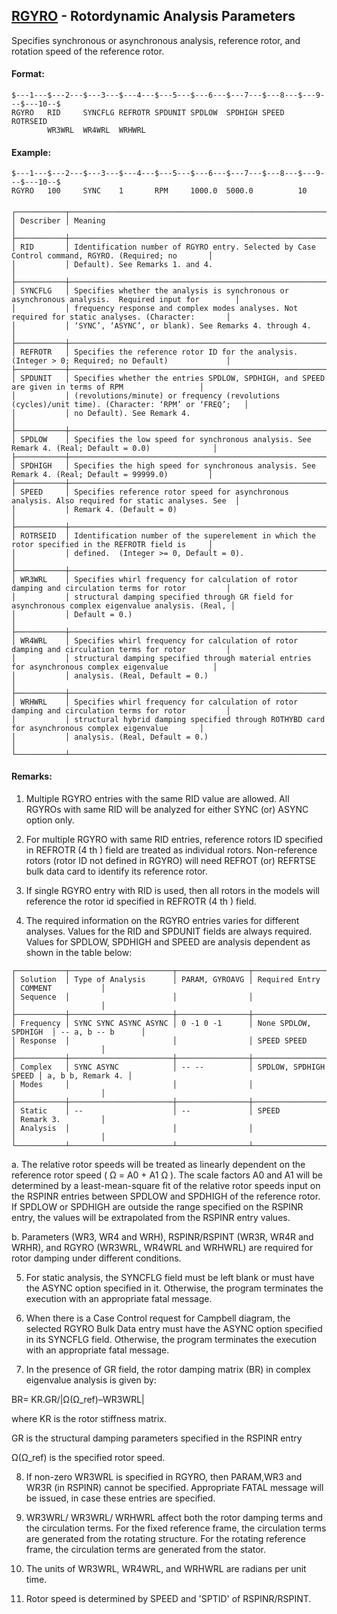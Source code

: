 ## [RGYRO](https://help.hexagonmi.com/bundle/MSC_Nastran_2022.4/page/Nastran_Combined_Book/qrg/bulkqrs/TOC.RGYRO.xhtml) - Rotordynamic Analysis Parameters

Specifies synchronous or asynchronous analysis, reference rotor, and rotation speed of the reference rotor.

#### Format:

```nastran
$---1---$---2---$---3---$---4---$---5---$---6---$---7---$---8---$---9---$---10--$
RGYRO   RID     SYNCFLG REFROTR SPDUNIT SPDLOW  SPDHIGH SPEED   ROTRSEID        
        WR3WRL  WR4WRL  WRHWRL                                                  
```
#### Example:<span></span>

```nastran
$---1---$---2---$---3---$---4---$---5---$---6---$---7---$---8---$---9---$---10--$
RGYRO   100     SYNC    1       RPM     1000.0  5000.0          10              
```
#### <span></span>

```text
┌───────────┬────────────────────────────────────────────────────────────────────────────────────────────────────┐
│ Describer │ Meaning                                                                                            │
├───────────┼────────────────────────────────────────────────────────────────────────────────────────────────────┤
│ RID       │ Identification number of RGYRO entry. Selected by Case Control command, RGYRO. (Required; no       │
│           │ Default). See Remarks 1. and 4.                                                                    │
├───────────┼────────────────────────────────────────────────────────────────────────────────────────────────────┤
│ SYNCFLG   │ Specifies whether the analysis is synchronous or asynchronous analysis.  Required input for        │
│           │ frequency response and complex modes analyses. Not required for static analyses. (Character:       │
│           │ ‘SYNC’, ‘ASYNC’, or blank). See Remarks 4. through 4.                                              │
├───────────┼────────────────────────────────────────────────────────────────────────────────────────────────────┤
│ REFROTR   │ Specifies the reference rotor ID for the analysis. (Integer > 0; Required; no Default)             │
├───────────┼────────────────────────────────────────────────────────────────────────────────────────────────────┤
│ SPDUNIT   │ Specifies whether the entries SPDLOW, SPDHIGH, and SPEED are given in terms of RPM                 │
│           │ (revolutions/minute) or frequency (revolutions (cycles)/unit time). (Character: ‘RPM’ or ‘FREQ’;   │
│           │ no Default). See Remark 4.                                                                         │
├───────────┼────────────────────────────────────────────────────────────────────────────────────────────────────┤
│ SPDLOW    │ Specifies the low speed for synchronous analysis. See Remark 4. (Real; Default = 0.0)              │
├───────────┼────────────────────────────────────────────────────────────────────────────────────────────────────┤
│ SPDHIGH   │ Specifies the high speed for synchronous analysis. See Remark 4. (Real; Default = 99999.0)         │
├───────────┼────────────────────────────────────────────────────────────────────────────────────────────────────┤
│ SPEED     │ Specifies reference rotor speed for asynchronous analysis. Also required for static analyses. See  │
│           │ Remark 4. (Default = 0)                                                                            │
├───────────┼────────────────────────────────────────────────────────────────────────────────────────────────────┤
│ ROTRSEID  │ Identification number of the superelement in which the rotor specified in the REFROTR field is     │
│           │ defined.  (Integer >= 0, Default = 0).                                                             │
├───────────┼────────────────────────────────────────────────────────────────────────────────────────────────────┤
│ WR3WRL    │ Specifies whirl frequency for calculation of rotor damping and circulation terms for rotor         │
│           │ structural damping specified through GR field for asynchronous complex eigenvalue analysis. (Real, │
│           │ Default = 0.)                                                                                      │
├───────────┼────────────────────────────────────────────────────────────────────────────────────────────────────┤
│ WR4WRL    │ Specifies whirl frequency for calculation of rotor damping and circulation terms for rotor         │
│           │ structural damping specified through material entries for asynchronous complex eigenvalue          │
│           │ analysis. (Real, Default = 0.)                                                                     │
├───────────┼────────────────────────────────────────────────────────────────────────────────────────────────────┤
│ WRHWRL    │ Specifies whirl frequency for calculation of rotor damping and circulation terms for rotor         │
│           │ structural hybrid damping specified through ROTHYBD card for asynchronous complex eigenvalue       │
│           │ analysis. (Real, Default = 0.)                                                                     │
└───────────┴────────────────────────────────────────────────────────────────────────────────────────────────────┘
```
#### Remarks:

1. Multiple RGYRO entries with the same RID value are allowed. All RGYROs with same RID will be analyzed for either SYNC (or) ASYNC option only.

2. For multiple RGYRO with same RID entries, reference rotors ID specified in REFROTR (4 th ) field are treated as individual rotors. Non-reference rotors (rotor ID not defined in RGYRO) will need REFROT (or) REFRTSE bulk data card to identify its reference rotor.

3. If single RGYRO entry with RID is used, then all rotors in the models will reference the rotor id specified in REFROTR (4 th ) field.

4. The required information on the RGYRO entries varies for different analyses. Values for the RID and SPDUNIT fields are always required. Values for SPDLOW, SPDHIGH and SPEED are analysis dependent as shown in the table below:

```text
┌───────────┬───────────────────────┬────────────────┬───────────────────────┬───────────────────┐
│ Solution  │ Type of Analysis      │ PARAM, GYROAVG │ Required Entry        │ COMMENT           │
│ Sequence  │                       │                │                       │                   │
├───────────┼───────────────────────┼────────────────┼───────────────────────┼───────────────────┤
│ Frequency │ SYNC SYNC ASYNC ASYNC │ 0 -1 0 -1      │ None SPDLOW, SPDHIGH  │ -- a, b -- b      │
│ Response  │                       │                │ SPEED SPEED           │                   │
├───────────┼───────────────────────┼────────────────┼───────────────────────┼───────────────────┤
│ Complex   │ SYNC ASYNC            │ -- --          │ SPDLOW, SPDHIGH SPEED │ a, b b, Remark 4. │
│ Modes     │                       │                │                       │                   │
├───────────┼───────────────────────┼────────────────┼───────────────────────┼───────────────────┤
│ Static    │ --                    │ --             │ SPEED                 │ Remark 3.         │
│ Analysis  │                       │                │                       │                   │
└───────────┴───────────────────────┴────────────────┴───────────────────────┴───────────────────┘
```
a. The relative rotor speeds will be treated as linearly dependent on the reference rotor speed
( Ω  = A0 + A1 Ω ). The scale factors A0 and A1 will be determined by a least-mean-square fit of the relative rotor speeds input on the RSPINR entries between SPDLOW and SPDHIGH of the reference rotor. If SPDLOW or SPDHIGH are outside the range specified on the RSPINR entry, the values will be extrapolated from the RSPINR entry values.

b. Parameters (WR3, WR4 and WRH), RSPINR/RSPINT (WR3R, WR4R and WRHR), and RGYRO (WR3WRL, WR4WRL and WRHWRL) are required for rotor damping under different conditions.

5. For static analysis, the SYNCFLG field must be left blank or must have the ASYNC option specified in it. Otherwise, the program terminates the execution with an appropriate fatal message.

6. When there is a Case Control request for Campbell diagram, the selected RGYRO Bulk Data entry must have the ASYNC option specified in its SYNCFLG field. Otherwise, the program terminates the execution with an appropriate fatal message.

7. In the presence of GR field, the rotor damping matrix (BR) in complex eigenvalue analysis is given by:

BR= KR.GR/|Ω(Ω_ref)–WR3WRL|

where KR is the rotor stiffness matrix.

GR is the structural damping parameters specified in the RSPINR entry

Ω(Ω_ref) is the specified rotor speed.

8. If non-zero WR3WRL is specified in RGYRO, then PARAM,WR3 and WR3R (in RSPINR) cannot be specified. Appropriate FATAL message will be issued, in case these entries are specified.

9. WR3WRL/ WR3WRL/ WRHWRL affect both the rotor damping terms and the circulation terms. For the fixed reference frame, the circulation terms are generated from the rotating structure. For the rotating reference frame, the circulation terms are generated from the stator.

10. The units of WR3WRL, WR4WRL, and WRHWRL are radians per unit time.

11. Rotor speed is determined by SPEED and 'SPTID' of RSPINR/RSPINT.

